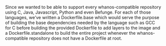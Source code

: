 Since we wanted to be able to support every whanos-compatible repository using C, Java, Javascript, Python and even Befunge. For each of those languages, we’ve written a Dockerfile.base which would serve the purpose of building the base dependencies needed by the language such as GCC for C before building the provided Dockerfile to add layers to the image and a Dockerfile.standalone to build the entire project whenever the whanos-compatible repository does not have a Dockerfile at root.